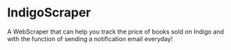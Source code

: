 # IndigoScraper
A WebScraper that can help you track the price of books sold on Indigo and with the function of sending a notification email everyday!
